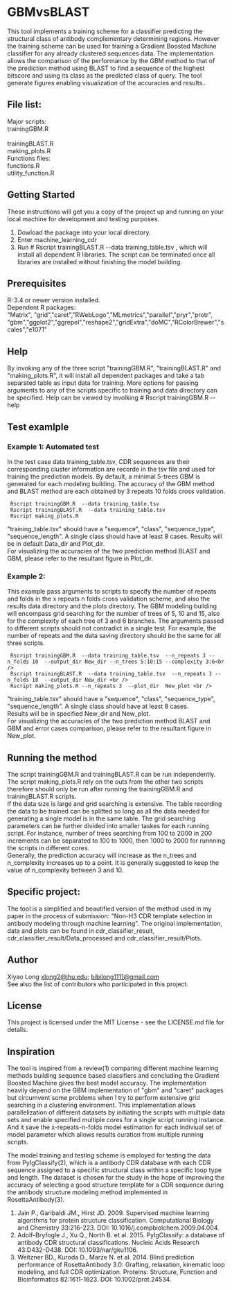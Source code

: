 # **GBMvsBLAST**  <br />
This tool implements a training scheme for a classifier predicting the structural class of antibody complementary determining regions. However the training scheme can be used for training a Gradient Boosted Machine classifier for any already clustered sequences data. The implementation allows the comparison of the performance by the GBM method to that of the prediction method using BLAST to find a sequence of the highest bitscore and using its class as the predicted class of query. The tool generate figures enabling visualization of the accuracies and results.. 

## File list:<br />
Major scripts:<br />
	trainingGBM.R<br />  
	trainingBLAST.R <br />
	making_plots.R<br />
Functions files:<br />
	functions.R<br />
	utility_function.R<br />


## Getting Started <br />
These instructions will get you a copy of the project up and running on your local machine for development and testing purposes.<br />
1. Dowload the package into your local directory. <br />
2. Enter machine_learning_cdr<br />
3. Run # Rscript trainingBLAST.R --data training_table.tsv , which will install all dependent R libraries. The script can be terminated once all libraries are installed without finishing the model building.  <br />


## Prerequisites <br />
R-3.4 or newer version installed. <br />
Dependent R packages:<br />
 "Matrix", "grid","caret","RWebLogo","MLmetrics","parallel","pryr","protr", "gbm","ggplot2","ggrepel","reshape2","gridExtra","doMC","RColorBrewer","scales","e1071"  <br />


## Help <br />
By invoking any of the three script "trainingGBM.R", "trainingBLAST.R" and "making_plots.R", it will install all dependent packages and take a tab separated table as input data for training. More options for passing arguments to any of the scripts specific to training and data directory can be specified. Help can be viewed by involking # Rscript trainingGBM.R  --help  <br />


## Test examlple <br />

### Example 1: Automated test <br />
In the test case data training_table.tsv, CDR sequences are their corresponding cluster information are recorde in the tsv file and used for training the prediction models. By default, a minimal 5-trees GBM is generated for each modeling building. The accuracy of the GBM method and BLAST method are each obtained by 3 repeats 10 folds cross validation.  
```
 Rscript trainingGBM.R  --data training_table.tsv
 Rscript trainingBLAST.R  --data training_table.tsv
 Rscript making_plots.R  
```
"training_table.tsv" should have a "sequence", "class", "sequence_type", "sequence_length". A single class should have at least 8 cases. 
Results will be in default Data_dir and Plot_dir. <br /> 
For visualizing the accuracies of the two prediction method BLAST and GBM, please refer to the resultant figure in Plot_dir. <br />

### Example 2:<br />
This example pass arguments to scripts to specify the number of repeats and folds in the x repeats n folds cross validation scheme, and also the results data directory and the plots directory. The GBM modeling building will encompass grid searching for the number of trees of 5, 10 and 15, also for the complexity of each tree of 3 and 6 branches. The arguments passed to different scripts should not contradict in a single test. For example, the number of repeats and the data saving directory should be the same for all three scripts.  <br />   
```
 Rscript trainingGBM.R  --data training_table.tsv  --n_repeats 3 --n_folds 10  --output_dir New_dir --n_trees 5:10:15 --complexity 3:6<br />
 Rscript trainingBLAST.R  --data training_table.tsv  --n_repeats 3 --n_folds 10  --output_dir New_dir <br />
 Rscript making_plots.R --n_repeats 3  --plot_dir  New_plot <br />
```
"training_table.tsv" should have a "sequence", "class", "sequence_type", "sequence_length". A single class should have at least 8 cases. <br />
Results will be in specified New_dir and New_plot. <br />
For visualizing the accuracies of the two prediction method BLAST and GBM and error cases comparison, please refer to the resultant figure in New_plot. <br />


## Running the method <br />
The script trainingGBM.R and trainingBLAST.R can be run independently. The script making_plots.R rely on the outs from the other two scripts therefore should only be run after running the trainingGBM.R and trainingBLAST.R scripts.  <br />
If the data size is large and grid searching is extensive. The table recording the data to be trained can be splitted so long as all the data needed for generating a single model is in the same table. The grid searching parameters can be further divided into smaller taskes for each running script. For instance, number of trees searching from 100 to 2000 in 200 increments can be separated to 100 to 1000, then 1000 to 2000 for runnning the scripts in different cores.   <br />
Generally, the prediction accuracy will increase as the n_trees and n_complexity increases up to a point. It is generally suggested to keep the value of n_complexity between 3 and 10. <br />


## Specific project: <br />
The tool is a simplified and beautified version of the method used in my paper in the process of submission: "Non-H3 CDR template selection in antibody modeling through machine learning". The original implementation, data and plots can be found in cdr_classifier_result, cdr_classifier_result/Data_processed and cdr_classifier_result/Plots. <br />


## Author <br />
Xiyao Long  <xlong2@jhu.edu>; <bibilong1111@gmail.com>  <br />
See also the list of contributors who participated in this project. <br />


## License <br />
This project is licensed under the MIT License - see the LICENSE.md file for details. <br />



## Inspiration <br />
The tool is inspired from a review(1) comparing different machine learning methods building sequence based classifiers and concluding the Gradient Boosted Machine gives the best model accuracy. The implementation heavily depend on the GBM implementation of "gbm" and "caret" packages but circumvent some problems when I try to perform extensive grid searching in a clustering environment. This implementation allows parallelization of different datasets by initiating the scripts with multiple data sets and enable specified multiple cores for a single script running instance. And it save the x-repeats-n-folds model estimation for each indiviual set of model parameter which allows results curation from multiple running scripts.<br /> 

The model training and testing scheme is employed for testing the data from PyIgClassify(2), which is a antibody CDR database with each CDR sequence assigned to a specific structural class within a specific loop type and length. The dataset is chosen for the study in the hope of improving the accuracy of selecting a good structure template for a CDR sequence during the antibody structure modeling method implemented in RosettaAntibody(3). <br />


1. Jain P., Garibaldi JM., Hirst JD. 2009. Supervised machine learning algorithms for protein structure classification. Computational Biology and Chemistry 33:216-223. DOI: 10.1016/j.compbiolchem.2009.04.004. <br />
2. Adolf-Bryfogle J., Xu Q., North B. et al. 2015. PyIgClassify: a database of antibody CDR structural classifications. Nucleic Acids Research 43:D432-D438. DOI: 10.1093/nar/gku1106. <br />
3. Weitzner BD., Kuroda D., Marze N. et al. 2014. Blind prediction performance of RosettaAntibody 3.0: Grafting, relaxation, kinematic loop modeling, and full CDR optimization. Proteins: Structure, Function and Bioinformatics 82:1611-1623. DOI: 10.1002/prot.24534. <br />


